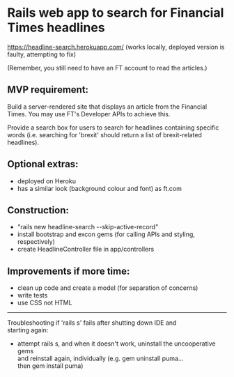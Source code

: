 # Rails web app to search for Financial Times headlines  

https://headline-search.herokuapp.com/
(works locally, deployed version is faulty, attempting to fix)

(Remember, you still need to have an FT account to read the articles.)

## MVP requirement:  

Build a server-rendered site that displays an article from the Financial  
Times. You may use FT's Developer APIs to achieve this.  

Provide a search box for users to search for headlines containing specific  
words (i.e. searching for 'brexit' should return a list of brexit-related  
headlines).

## Optional extras:

- deployed on Heroku
- has a similar look (background colour and font) as ft.com

## Construction:

- "rails new headline-search --skip-active-record"  
- install bootstrap and excon gems (for calling APIs and styling, respectively)  
- create HeadlineController file in app/controllers  

## Improvements if more time:

- clean up code and create a model (for separation of concerns)
- write tests
- use CSS not HTML

-------------------------------------------------------------------------------

Troubleshooting if 'rails s' fails after shutting down IDE and  
starting again:

- attempt rails s, and when it doesn't work, uninstall the uncooperative gems  
and reinstall again, individually (e.g. gem uninstall puma...  
then gem install puma)
